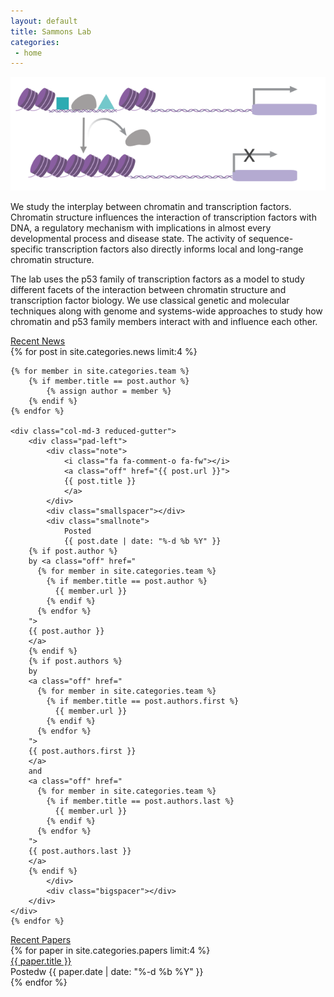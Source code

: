 ```yaml
---
layout: default
title: Sammons Lab
categories:
 - home
---
```


<!--<div class="bigspacer"></div>-->

<div class="row">
	<div class="col-md-12">
<!--		<object class="pull-left biglogo" data="/images/nuc.svg" type="image/svg+xml"></object> -->
<!--
        <div class="bigtitle">
        Sammons Lab
        </div>
-->
		<div>
			<img class="img-responsive center " src="/images/TitlePage.png">
		</div>
	</div>				
</div>

<!--<div class="bigspacer"></div>-->

<div class="row">
	<div class="col-md-12">
		<div class="smallhead">
			<p> 
			
We study the interplay between chromatin and transcription factors. Chromatin structure influences the interaction of transcription factors with DNA, a regulatory mechanism with implications in almost every developmental process and disease state. The activity of sequence-specific transcription factors also directly informs local and long-range chromatin structure.
</p>
<p>
			The lab uses the p53 family of transcription factors as a model to study different facets of the interaction between chromatin structure and transcription factor biology. We use classical genetic and molecular techniques along with genome and systems-wide approaches to study how chromatin and p53 family members interact with and influence each other.  
</p> 
		</div>
	</div>				
</div>

<div class="bigspacer"></div>
<div class="bigspacer"></div>

<div class="row">
	<div class="col-md-12">
		<div class="head">
			<a class="off" href="/news/">Recent News</a>
		</div>
		<div class="spacer"></div>
	</div>
</div>

<div class="row">
	{% for post in site.categories.news limit:4 %}

	{% for member in site.categories.team %}
		{% if member.title == post.author %}
			{% assign author = member %}
		{% endif %}
	{% endfor %}

	<div class="col-md-3 reduced-gutter">
		<div class="pad-left">
			<div class="note">
				<i class="fa fa-comment-o fa-fw"></i>
				<a class="off" href="{{ post.url }}">
				{{ post.title }}
				</a>
			</div>
			<div class="smallspacer"></div>
			<div class="smallnote">
				Posted
				{{ post.date | date: "%-d %b %Y" }}
        {% if post.author %}
        by <a class="off" href="
          {% for member in site.categories.team %}
            {% if member.title == post.author %}
              {{ member.url }}
            {% endif %}
          {% endfor %}
        ">
        {{ post.author }}
        </a>
        {% endif %}
        {% if post.authors %}
        by
        <a class="off" href="
          {% for member in site.categories.team %}
            {% if member.title == post.authors.first %}
              {{ member.url }}
            {% endif %}
          {% endfor %}
        ">
        {{ post.authors.first }}
        </a>
        and
        <a class="off" href="
          {% for member in site.categories.team %}
            {% if member.title == post.authors.last %}
              {{ member.url }}
            {% endif %}
          {% endfor %}
        ">
        {{ post.authors.last }}
        </a>
        {% endif %}
			</div>
			<div class="bigspacer"></div>
		</div>
	</div>
	{% endfor %}
</div>

<div class="spacer"></div>

<div class="row">
	<div class="col-md-12">
		<div class="head">
			<a class="off" href="/papers/">Recent Papers</a>
		</div>
		<div class="spacer"></div>
	</div>
</div>

<div class="row">
	{% for paper in site.categories.papers limit:4 %}
	<div class="col-md-3 reduced-gutter">
		<div class="pad-left">
			<div class="note">
				<i class="fa fa-file-text-o fa-fw"></i>
				<a class="off" href="{{ paper.url }}">
				{{ paper.title }}
				</a>
			</div>
			<div class="smallspacer"></div>
			<div class="smallnote">
				Postedw
				{{ paper.date | date: "%-d %b %Y" }}
			</div>
			<div class="bigspacer"></div>
		</div>
	</div>
	{% endfor %}
</div>

<div class="spacer"></div>




